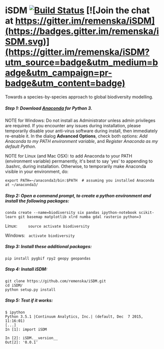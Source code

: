 # iSDM [![Build Status](https://travis-ci.org/remenska/iSDM.svg?branch=master)](https://travis-ci.org/remenska/iSDM) [![Join the chat at https://gitter.im/remenska/iSDM](https://badges.gitter.im/remenska/iSDM.svg)](https://gitter.im/remenska/iSDM?utm_source=badge&utm_medium=badge&utm_campaign=pr-badge&utm_content=badge)
Towards a species-by-species approach to global biodiversity modelling.


##### Step 1:  Download [Anaconda](https://www.continuum.io/downloads) for Python 3.

NOTE for Windows:
Do not install as Administrator unless admin privileges are required. If you encounter any issues during installation, please temporarily disable your anti-virus software during install, then immediately re-enable it.
In the dialog **Advanced Options**, check both options: *Add Anaconda to my PATH environment variable*, and *Register Anaconda as my default Python*. 

NOTE for Linux (and Mac OSX): to add Anaconda to your PATH (environment variable) permanently, it's best to say 'yes' to appending to .bashrc, during installation. Otherwise, to temporarily make Anaconda visible in your environment, do:

```export PATH=~/anaconda3/bin:$PATH  # assuming you installed Anaconda at ~/anaconda3/```
                                   
##### Step 2: Open a command prompt, to create a python environment and install the following packages:
```
conda create --name=biodiversity six pandas ipython-notebook scikit-learn git basemap matplotlib xlrd numba gdal rasterio python=3
```
Linux: &nbsp;&nbsp;&nbsp;&nbsp;&nbsp;&nbsp;&nbsp; ```source activate biodiversity```

Windows:&nbsp;&nbsp; ```activate biodiversity```

##### Step 3: Install these additional packages:
```
pip install pygbif rpy2 geopy geopandas
```

##### Step 4: Install iSDM: 
```
git clone https://github.com/remenska/iSDM.git
cd iSDM/
python setup.py install
```

##### Step 5: Test if it works:
```
$ ipython
Python 3.5.1 |Continuum Analytics, Inc.| (default, Dec  7 2015, 11:16:01) 
[...]
In [1]: import iSDM

In [2]: iSDM.__version__
Out[2]: '0.0.1'
```


